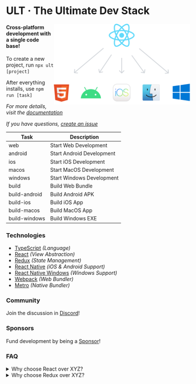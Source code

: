 # ULT · The Ultimate Dev Stack

<a alt="ULT Website" href="https://ult.dev">
  <img align="right" width="373" src="https://raw.githubusercontent.com/kat-tax/ult/master/_layouts/banner.png">
</a>

#### Cross-platform development with a single code base!

To create a new project, run `npx ult [project]` 

After everything installs, use `npm run [task]`

*For more details, visit the [documentation](https://docs.ult.dev)*

*If you have questions, [create an issue](https://github.com/kat-tax/ult/issues/new/choose)*


| Task          | Description                                         |
| --------------| --------------------------------------------------- |
| web           | Start Web Development                               |
| android       | Start Android Development                           |
| ios           | Start iOS Development                               |
| macos         | Start MacOS Development                             |
| windows       | Start Windows Development                           |
| build         | Build Web Bundle                                    |
| build-android | Build Android APK                                   |
| build-ios     | Build iOS App                                       |
| build-macos   | Build MacOS App                                     |
| build-windows | Build Windows EXE                                   |

### Technologies

- [TypeScript](https://www.typescriptlang.org/) *(Language)*
- [React](https://reactjs.org/) *(View Abstraction)*
- [Redux](https://redux.js.org/) *(State Management)*
- [React Native](https://facebook.github.io/react-native/) *(iOS & Android Support)*
- [React Native Windows](https://github.com/Microsoft/react-native-windows) *(Windows Support)*
- [Webpack](https://webpack.js.org/) *(Web Bundler)*
- [Metro](https://facebook.github.io/metro/) *(Native Bundler)*

### Community

Join the discussion in [Discord](https://discord.gg/TzhDRyj)!

### Sponsors

Fund development by being a [Sponsor](https://github.com/sponsors/Cavitt)!

### FAQ

<details>
  <summary>Why choose React over XYZ?</summary>
  <ul>
    <li>Most other options are specific to the web.</li>
    <li>Flutter doesn't support desktop, and while the code is native, it only emulates native UI.</li>
    <li>No other framework lets us natively target desktop and mobile, while maintaining web support.</li>
  </ul>
</details>
<details>
  <summary>Why choose Redux over XYZ?</summary>
  <ul>
    <li>A leading problem people seem to have is the <em>boilerplate</em>, which has been reduced down as much as possible.</li>
    <li>It's simple, intuitive, allows hot-reloading, time-traveling, and of course supports <a href="https://github.com/reduxjs/redux-devtools" rel="nofollow">redux-devtools</a>!</li>
    <li>It's necessary to be able to snapshot the state of the app.</li>
    <li>If you love Observables, this project is not for you.</li>
  </ul>
</details>
